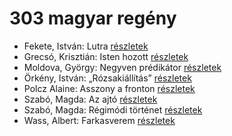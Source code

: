 # 303 magyar regény

- Fekete, István: Lutra [részletek](../_details/Fekete%2C%20Istv%C3%A1n.md#id_735)
- Grecsó, Krisztián: Isten hozott [részletek](../_details/Grecs%C3%B3%2C%20Kriszti%C3%A1n.md#id_1226)
- Moldova, György: Negyven prédikátor [részletek](../_details/Moldova%2C%20Gy%C3%B6rgy.md#id_1405)
- Örkény, István: „Rózsakiállítás” [részletek](../_details/%C3%96rk%C3%A9ny%2C%20Istv%C3%A1n.md#id_515)
- Polcz Alaine: Asszony a fronton [részletek](../_details/Polcz%20Alaine.md#id_1443)
- Szabó, Magda: Az ajtó [részletek](../_details/Szab%C3%B3%2C%20Magda.md#id_1357)
- Szabó, Magda: Régimódi történet [részletek](../_details/Szab%C3%B3%2C%20Magda.md#id_1356)
- Wass, Albert: Farkasverem [részletek](../_details/Wass%2C%20Albert.md#id_214)
